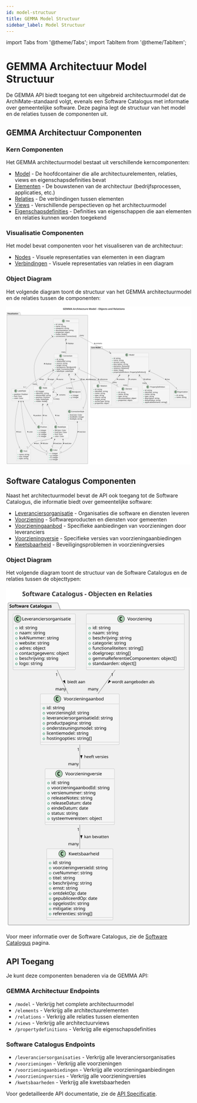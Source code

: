 ```yaml
---
id: model-structuur
title: GEMMA Model Structuur
sidebar_label: Model Structuur
---
```


import Tabs from '@theme/Tabs';
import TabItem from '@theme/TabItem';

# GEMMA Architectuur Model Structuur

De GEMMA API biedt toegang tot een uitgebreid architectuurmodel dat de ArchiMate-standaard volgt, evenals een Software Catalogus met informatie over gemeentelijke software. Deze pagina legt de structuur van het model en de relaties tussen de componenten uit.

## GEMMA Architectuur Componenten

### Kern Componenten

Het GEMMA architectuurmodel bestaat uit verschillende kerncomponenten:

- [Model](model) - De hoofdcontainer die alle architectuurelementen, relaties, views en eigenschapsdefinities bevat
- [Elementen](elementen) - De bouwstenen van de architectuur (bedrijfsprocessen, applicaties, etc.)
- [Relaties](relaties) - De verbindingen tussen elementen
- [Views](views) - Verschillende perspectieven op het architectuurmodel
- [Eigenschapsdefinities](eigenschapsdefinities) - Definities van eigenschappen die aan elementen en relaties kunnen worden toegekend

### Visualisatie Componenten

Het model bevat componenten voor het visualiseren van de architectuur:

- [Nodes](nodes) - Visuele representaties van elementen in een diagram
- [Verbindingen](verbindingen) - Visuele representaties van relaties in een diagram

### Object Diagram

Het volgende diagram toont de structuur van het GEMMA architectuurmodel en de relaties tussen de componenten:

![GEMMA Architectuur Model Structuur](../Diagrams/gemma-model.svg)

## Software Catalogus Componenten

Naast het architectuurmodel bevat de API ook toegang tot de Software Catalogus, die informatie biedt over gemeentelijke software:

- [Leveranciersorganisatie](leveranciersorganisatie) - Organisaties die software en diensten leveren
- [Voorziening](voorziening) - Softwareproducten en diensten voor gemeenten
- [Voorzieningaanbod](voorzieningaanbod) - Specifieke aanbiedingen van voorzieningen door leveranciers
- [Voorzieningversie](voorzieningversie) - Specifieke versies van voorzieningaanbiedingen
- [Kwetsbaarheid](kwetsbaarheid) - Beveiligingsproblemen in voorzieningversies

### Object Diagram

Het volgende diagram toont de structuur van de Software Catalogus en de relaties tussen de objecttypen:

![Software Catalogus Model Structuur](../Diagrams/softwarecatalogus-model.svg)

Voor meer informatie over de Software Catalogus, zie de [Software Catalogus](softwarecatalogus) pagina.

## API Toegang

Je kunt deze componenten benaderen via de GEMMA API:

### GEMMA Architectuur Endpoints

- `/model` - Verkrijg het complete architectuurmodel
- `/elements` - Verkrijg alle architectuurelementen
- `/relations` - Verkrijg alle relaties tussen elementen
- `/views` - Verkrijg alle architectuurviews
- `/propertydefinitions` - Verkrijg alle eigenschapsdefinities

### Software Catalogus Endpoints

- `/leveranciersorganisaties` - Verkrijg alle leveranciersorganisaties
- `/voorzieningen` - Verkrijg alle voorzieningen
- `/voorzieningaanbiedingen` - Verkrijg alle voorzieningaanbiedingen
- `/voorzieningversies` - Verkrijg alle voorzieningversies
- `/kwetsbaarheden` - Verkrijg alle kwetsbaarheden

Voor gedetailleerde API documentatie, zie de [API Specificatie](/api). 